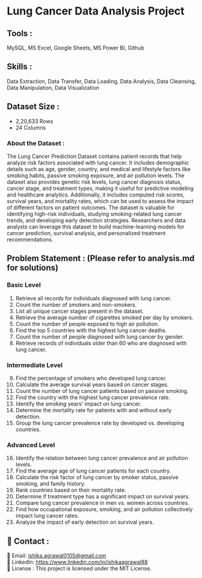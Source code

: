 # **Lung Cancer Data Analysis Project**

## Tools :

MySQL, MS Excel, Google Sheets, MS Power BI, Github

## Skills :

Data Extraction, Data Transfer, Data Loading, Data Analysis, Data Cleansing, Data Manipulation, Data Visualization

## Dataset Size :

- 2,20,633 Rows  
- 24 Columns
  
### About the Dataset :

The Lung Cancer Prediction Dataset contains patient records that help analyze risk factors associated with lung cancer. It includes demographic details such as age, gender, country, and medical and lifestyle factors like smoking habits, passive smoking exposure, and air pollution levels. The dataset also provides genetic risk levels, lung cancer diagnosis status, cancer stage, and treatment types, making it useful for predictive modeling and healthcare analytics. Additionally, it includes computed risk scores, survival years, and mortality rates, which can be used to assess the impact of different factors on patient outcomes. The dataset is valuable for identifying high-risk individuals, studying smoking-related lung cancer trends, and developing early detection strategies. Researchers and data analysts can leverage this dataset to build machine-learning models for cancer prediction, survival analysis, and personalized treatment recommendations.

## Problem Statement : (Please refer to analysis.md for solutions)

### Basic Level

1. Retrieve all records for individuals diagnosed with lung cancer.  
2. Count the number of smokers and non-smokers.  
3. List all unique cancer stages present in the dataset.  
4. Retrieve the average number of cigarettes smoked per day by smokers.  
5. Count the number of people exposed to high air pollution.  
6. Find the top 5 countries with the highest lung cancer deaths.  
7. Count the number of people diagnosed with lung cancer by gender.  
8. Retrieve records of individuals older than 60 who are diagnosed with lung cancer.

### Intermediate Level

9. Find the percentage of smokers who developed lung cancer.
10. Calculate the average survival years based on cancer stages.
11. Count the number of lung cancer patients based on passive smoking.
12. Find the country with the highest lung cancer prevalence rate.
13. Identify the smoking years' impact on lung cancer.
14. Determine the mortality rate for patients with and without early detection.
15. Group the lung cancer prevalence rate by developed vs. developing countries.

### Advanced Level

16. Identify the relation between lung cancer prevalence and air pollution levels.
17. Find the average age of lung cancer patients for each country.
18. Calculate the risk factor of lung cancer by smoker status, passive smoking, and family history.
19. Rank countries based on their mortality rate.
20. Determine if treatment type has a significant impact on survival years.
21. Compare lung cancer prevalence in men vs. women across countries.
22. Find how occupational exposure, smoking, and air pollution collectively impact lung cancer rates.
23. Analyze the impact of early detection on survival years.

## 📩 Contact :
📧 Email: ishika.agrawal0105@gmail.com    
💼 LinkedIn: https://www.linkedin.com/in/ishikaagrawal88  
📜 License : This project is licensed under the MIT License.
